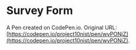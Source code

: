 # Survey Form

A Pen created on CodePen.io. Original URL: [https://codepen.io/project10nist/pen/wvPONjZ](https://codepen.io/project10nist/pen/wvPONjZ).


